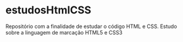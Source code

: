 # estudosHtmlCSS
Repositório com a finalidade de estudar o código HTML e CSS.
Estudo sobre a linguagem de marcação HTML5 e CSS3
